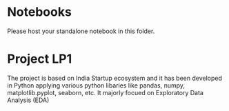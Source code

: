 # Notebooks

Please host your standalone notebook in this folder.
# Project LP1
The project is based on India Startup ecosystem and it has been developed in Python 
applying various python libaries like pandas, numpy, matplotlib.pyplot, seaborn, etc.
It majorly focued on Exploratory Data Analysis (EDA)